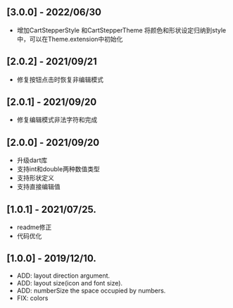## [3.0.0] - 2022/06/30
* 增加CartStepperStyle 和CartStepperTheme 
  将颜色和形状设定归纳到style中，可以在Theme.extension中初始化

## [2.0.2] - 2021/09/21
* 修复按钮点击时恢复非编辑模式

## [2.0.1] - 2021/09/20
* 修复编辑模式非法字符和完成

## [2.0.0] - 2021/09/20
* 升级dart库
* 支持int和double两种数值类型
* 支持形状定义
* 支持直接编辑值

## [1.0.1] - 2021/07/25.
* readme修正
* 代码优化

## [1.0.0] - 2019/12/10.

* ADD: layout direction argument.
* ADD: layout size(icon and font size).
* ADD: numberSize the space occupied by numbers.
* FIX: colors
